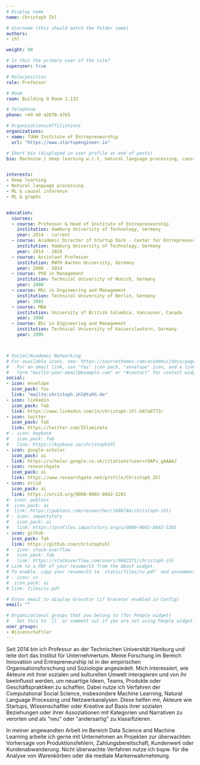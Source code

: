 ```yaml
---
# Display name
name: Christoph Ihl

# Username (this should match the folder name)
authors:
- ihl

weight: 90

# Is this the primary user of the site?
superuser: true

# Role/position
role: Professor

# Room
room: Building Q Room 1.133

# Telephone
phone: +49 40 42878-4765

# Organizations/Affiliations
organizations:
- name: TUHH Institute of Entrepreneurship
  url: "https://www.startupengineer.io"

# Short bio (displayed in user profile at end of posts)
bio: Machnine / deep learning w.r.t. natural language processing, causal inference & graphs


interests:
- Deep learning
- Natural language processing
- ML & causal inference
- ML & graphs


education:
  courses:
  - course: Professor & Head of Institute of Entrepreneurship
    institution: Hamburg University of Technology, Germany
    year: 2014 - current
  - course: Academic Director of Startup Dock - Center for Entrepreneurship
    institution: Hamburg University of Technology, Germany
    year: 2014 - 2018
  - course: Assistant Professor
    institution: RWTH Aachen University, Germany
    year: 2008 - 2014
  - course: PhD in Management
    institution: Technical University of Munich, Germany
    year: 2008
  - course: MSc in Engineering and Management
    institution: Technical University of Berlin, Germany
    year: 2001
  - course: MBA
    institution: University of British Columbia, Vancouver, Canada
    year: 1998
  - course: BSc in Engineering and Management
    institution: Technical University of Kaiserslautern, Germany
    year: 1995



# Social/Academic Networking
# For available icons, see: https://sourcethemes.com/academic/docs/page-builder/#icons
#   For an email link, use "fas" icon pack, "envelope" icon, and a link in the
#   form "mailto:your-email@example.com" or "#contact" for contact widget.
social:
- icon: envelope
  icon_pack: fas
  link: "mailto:christoph.ihl@tuhh.de"
- icon: linkedin
  icon_pack: fab
  link: https://www.linkedin.com/in/christoph-ihl-b87a8773/
- icon: twitter
  icon_pack: fab
  link: https://twitter.com/Ihluminate
# - icon: keybase
#   icon_pack: fab
#   link: https://keybase.io/christophihl
- icon: google-scholar
  icon_pack: ai
  link: https://scholar.google.co.uk/citations?user=rOAPv_gAAAAJ
- icon: researchgate
  icon_pack: ai
  link: https://www.researchgate.net/profile/Christoph_Ihl
- icon: orcid
  icon_pack: ai
  link: https://orcid.org/0000-0002-0842-5201
#- icon: publons
#  icon_pack: ai
#  link: https://publons.com/researcher/1886744/christoph-ihl/
# - icon: impactstory
#   icon_pack: ai
#   link: https://profiles.impactstory.org/u/0000-0002-0842-5201
- icon: github
  icon_pack: fab
  link: https://github.com/christophihl
# - icon: stack-overflow
#   icon_pack: fab
#   link: https://stackoverflow.com/users/9882371/christoph-ihl
# Link to a PDF of your resume/CV from the About widget.
# To enable, copy your resume/CV to `static/files/cv.pdf` and uncomment the lines below.
# - icon: cv
#  icon_pack: ai
# link: files/cv.pdf

# Enter email to display Gravatar (if Gravatar enabled in Config)
email: ""

# Organizational groups that you belong to (for People widget)
#   Set this to `[]` or comment out if you are not using People widget.
user_groups:
- Wissenschaftler
---
```


Seit 2014 bin ich Professur an der Technischen Universität Hamburg und leite dort das Institut für Unternehmertum. Meine Forschung im Bereich Innovation und Entrepreneurship ist in der empirischen Organisationsforschung und Soziologie angesiedelt. Mich interessiert, wie Akteure mit ihrer sozialen und kulturellen Umwelt interagieren und von ihr beeinflusst werden, um neuartige Ideen, Teams, Produkte oder Geschäftspraktiken zu schaffen. Dabei nutze ich Verfahren der Computational Social Science, insbesondere Machine Learning, Natural Language Processing und Netzwerkanalysen. Diese helfen mir, Akteure wie Startups, Wissenschaftler oder Kreative auf Basis ihrer sozialen Beziehungen oder ihrer Assoziationen mit Kategorien und Narrativen zu verorten und als "neu" oder "andersartig" zu klassifizieren.

In meiner angewandten Arbeit im Bereich Data Science and Machine Learning arbeite ich gerne mit Unternehmen an Projekten zur überwachten Vorhersage von Produktionsfehlern, Zahlungsbereitschaft, Kundenwert oder Kundenabwanderung. Nicht überwachte Verfahren nutze ich bspw. für die Analyse von Warenkörben oder die mediale Markenwahrnehmung.

